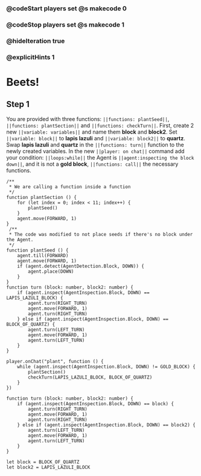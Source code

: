 ### @codeStart players set @s makecode 0
### @codeStop players set @s makecode 1

### @hideIteration true 
### @explicitHints 1


# Beets!

## Step 1
You are provided with three functions: ``||functions: plantSeed||``, ``||functions: plantSection||`` and ``||functions: checkTurn||``. First, create 2 new ``||variable: variables||`` and name them **block** and **block2**. Set ``||variable: block||`` to **lapis lazuli** and ``||variable: block2||`` to **quartz**. Swap **lapis lazuli** and **quartz** in the ``||functions: turn||`` function to the newly created variables. In the new ``||player: on chat||`` command add your condition: ``||loops:while||`` the Agent is ``||agent:inspecting the block down||``, and it is not a **gold block**, ``||functions: call||`` the necessary functions. 



```template
/**
 * We are calling a function inside a function
 */
function plantSection () {
    for (let index = 0; index < 11; index++) {
        plantSeed()
    }
    agent.move(FORWARD, 1)
}
 /**
 * The code was modified to not place seeds if there's no block under the Agent.
 */
function plantSeed () {
    agent.till(FORWARD)
    agent.move(FORWARD, 1)
    if (agent.detect(AgentDetection.Block, DOWN)) {
        agent.place(DOWN)
    }
}
function turn (block: number, block2: number) {
    if (agent.inspect(AgentInspection.Block, DOWN) == LAPIS_LAZULI_BLOCK) {
        agent.turn(RIGHT_TURN)
        agent.move(FORWARD, 1)
        agent.turn(RIGHT_TURN)
    } else if (agent.inspect(AgentInspection.Block, DOWN) == BLOCK_OF_QUARTZ) {
        agent.turn(LEFT_TURN)
        agent.move(FORWARD, 1)
        agent.turn(LEFT_TURN)
    }
}

```


```ghost
player.onChat("plant", function () {
    while (agent.inspect(AgentInspection.Block, DOWN) != GOLD_BLOCK) {
        plantSection()
        checkTurn(LAPIS_LAZULI_BLOCK, BLOCK_OF_QUARTZ)
    }
})

function turn (block: number, block2: number) {
    if (agent.inspect(AgentInspection.Block, DOWN) == block) {
        agent.turn(RIGHT_TURN)
        agent.move(FORWARD, 1)
        agent.turn(RIGHT_TURN)
    } else if (agent.inspect(AgentInspection.Block, DOWN) == block2) {
        agent.turn(LEFT_TURN)
        agent.move(FORWARD, 1)
        agent.turn(LEFT_TURN)
    }
}

let block = BLOCK_OF_QUARTZ
let block2 = LAPIS_LAZULI_BLOCK
```
